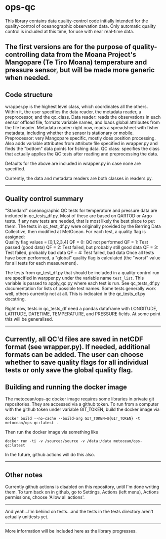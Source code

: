 # ops-qc

This library contains data quality-control code initially intended for the quality-control of oceanographic observation data.  Only automatic quality control is included at this time, for use with near real-time data.

The first versions are for the purpose of quality-controlling data from the Moana Project's Mangopare (Te Tiro Moana) temperature and pressure sensor, but will be made more generic when needed.
---
## Code structure
wrapper.py is the highest level class, which coordinates all the others.  Within it, the user specifies the data reader, the metadata reader, a preprocessor, and the qc_class.
Data reader: reads the observations in each sensor offload file, formats variable names, and loads global attributes from the file header.
Metadata reader: right now, reads a spreadsheet with fisher metadata, including whether the sensor is stationary or mobile.
Preprocessor: very Mangopare specific, mostly does position processing.  Also adds variable attributes from attribute file specified in wrapper.py and finds the "bottom" data points for fishing data.
QC class: specifies the class that actually applies the QC tests after reading and preprocessing the data.

Defaults for the above are included in wrapper.py in case none are specified.

Currently, the data and metadata readers are both classes in readers.py.

---
## Quality control summary
"Standard" oceanographic QC tests for temperature and pressure data are included in qc_tests_df.py.  Most of these are based on QARTOD or Argo tests.  If any new tests are needed, that is most likely the best place to put them.  The tests in qc_test_df.py were originally provided by the Berring Data Collective, then modified at MetOcean.  For each test, a quality flag is assigned:  
Quality flag values = [0,1,2,3,4]
QF = 0: QC not performed
QF = 1: Test passed (good data)
QF = 2: Test failed, but probably still good data
QF = 3: Test failed, probably bad data
QF = 4: Test failed, bad data
Once all tests have been performed, a "global" quality flag is calculated (the "worst" value for all tests for each measurement).

The tests from qc_test_df.py that should be included in a quality-control run are specified in warpper.py under the variable name `test_list`.  This variable is passed to apply_qc.py where each test is run.  See qc_tests_df.py documentation for lists of possible test names.  Some tests generally work well, others currently not at all.  This is indicated in the qc_tests_df.py docstring.

Right now, tests in qc_tests_df need a pandas dataframe with LONGITUDE, LATITUDE, DATETIME, TEMPERATURE, and PRESSURE fields.  At some point this will be generalised.

---
Currently, all QC'd files are saved in netCDF format (see wrapper.py).  If needed, additional formats can be added.  The user can choose whether to save quality flags for all individual tests or only save the global quality flag.  
---

## Building and running the docker image
The metocean/ops-qc docker image requires some libraries in private git repositories.  They are accessed via a github token.  To run from a computer with the github token under variable GIT_TOKEN, build the docker image via

`docker build --no-cache --build-arg GIT_TOKEN=${GIT_TOKEN} -t metocean/ops-qc:latest .`

Then run the docker image via something like

`docker run -ti -v /source:/source -v /data:/data metocean/ops-qc:latest`

In the future, github actions will do this also.

---
## Other notes

Currently github actions is disabled on this repository, until I'm done writing them.  To turn back on in github, go to Settings, Actions (left menu), Actions permissions, choose 'Allow all actions'.

---

And yeah...I'm behind on tests...and the tests in the tests directory aren't actually unittests yet.

---

More information will be included here as the library progresses.
